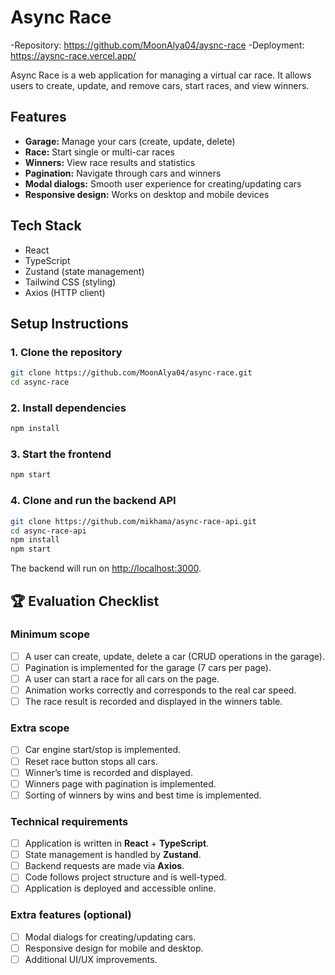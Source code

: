# Async Race

-Repository: https://github.com/MoonAlya04/aysnc-race
-Deployment: https://aysnc-race.vercel.app/

Async Race is a web application for managing a virtual car race. It allows users to create, update, and remove cars, start races, and view winners.

## Features

- **Garage:** Manage your cars (create, update, delete)
- **Race:** Start single or multi-car races
- **Winners:** View race results and statistics
- **Pagination:** Navigate through cars and winners
- **Modal dialogs:** Smooth user experience for creating/updating cars
- **Responsive design:** Works on desktop and mobile devices

## Tech Stack

- React
- TypeScript
- Zustand (state management)
- Tailwind CSS (styling)
- Axios (HTTP client)

## Setup Instructions

### 1. Clone the repository

```bash
git clone https://github.com/MoonAlya04/async-race.git
cd async-race
```

### 2. Install dependencies

```bash
npm install
```

### 3. Start the frontend

```bash
npm start
```

### 4. Clone and run the backend API

```bash
git clone https://github.com/mikhama/async-race-api.git
cd async-race-api
npm install
npm start
```

The backend will run on [http://localhost:3000](http://localhost:3000).

## 🏆 Evaluation Checklist

### Minimum scope

- [ ] A user can create, update, delete a car (CRUD operations in the garage).
- [ ] Pagination is implemented for the garage (7 cars per page).
- [ ] A user can start a race for all cars on the page.
- [ ] Animation works correctly and corresponds to the real car speed.
- [ ] The race result is recorded and displayed in the winners table.

### Extra scope

- [ ] Car engine start/stop is implemented.
- [ ] Reset race button stops all cars.
- [ ] Winner’s time is recorded and displayed.
- [ ] Winners page with pagination is implemented.
- [ ] Sorting of winners by wins and best time is implemented.

### Technical requirements

- [ ] Application is written in **React** + **TypeScript**.
- [ ] State management is handled by **Zustand**.
- [ ] Backend requests are made via **Axios**.
- [ ] Code follows project structure and is well-typed.
- [ ] Application is deployed and accessible online.

### Extra features (optional)

- [ ] Modal dialogs for creating/updating cars.
- [ ] Responsive design for mobile and desktop.
- [ ] Additional UI/UX improvements.
